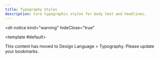 ```yaml
---
title: Typography Styles
description: Core typographic styles for body text and headlines.
---
```


<dt-notice
  kind="warning"
  hideClose="true"
>
  <template #default>
    <p class="d-body-base-compact"> This content has moved to <router-link class="d-fw-semibold d-link d-link--muted" to="/design/typography/">Design Language > Typography</router-link>. Please update your bookmarks.</p>
  </template>
</dt-notice>
